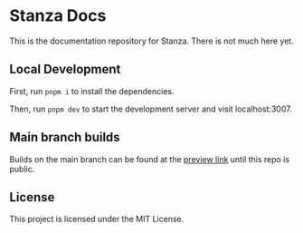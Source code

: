 # Stanza Docs

This is the documentation repository for Stanza. There is not much here yet. 

## Local Development

First, run `pnpm i` to install the dependencies.

Then, run `pnpm dev` to start the development server and visit localhost:3007.

## Main branch builds
Builds on the main branch can be found at the [preview link](http://stanza-docs-git-main-stanza.vercel.app?_vercel_share=pPA3Lco0dQqLZqeFs14uTuEOBza3hnVn) until this repo is public.

## License

This project is licensed under the MIT License.
